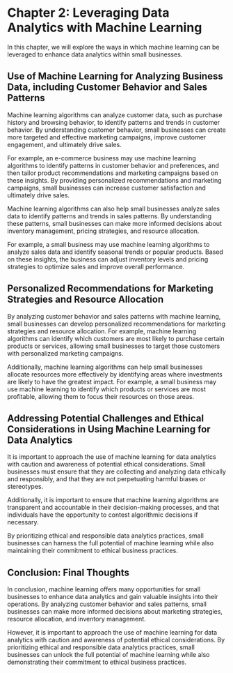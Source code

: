 Chapter 2: Leveraging Data Analytics with Machine Learning
==========================================================

In this chapter, we will explore the ways in which machine learning can be leveraged to enhance data analytics within small businesses.

Use of Machine Learning for Analyzing Business Data, including Customer Behavior and Sales Patterns
---------------------------------------------------------------------------------------------------

Machine learning algorithms can analyze customer data, such as purchase history and browsing behavior, to identify patterns and trends in customer behavior. By understanding customer behavior, small businesses can create more targeted and effective marketing campaigns, improve customer engagement, and ultimately drive sales.

For example, an e-commerce business may use machine learning algorithms to identify patterns in customer behavior and preferences, and then tailor product recommendations and marketing campaigns based on these insights. By providing personalized recommendations and marketing campaigns, small businesses can increase customer satisfaction and ultimately drive sales.

Machine learning algorithms can also help small businesses analyze sales data to identify patterns and trends in sales patterns. By understanding these patterns, small businesses can make more informed decisions about inventory management, pricing strategies, and resource allocation.

For example, a small business may use machine learning algorithms to analyze sales data and identify seasonal trends or popular products. Based on these insights, the business can adjust inventory levels and pricing strategies to optimize sales and improve overall performance.

Personalized Recommendations for Marketing Strategies and Resource Allocation
-----------------------------------------------------------------------------

By analyzing customer behavior and sales patterns with machine learning, small businesses can develop personalized recommendations for marketing strategies and resource allocation. For example, machine learning algorithms can identify which customers are most likely to purchase certain products or services, allowing small businesses to target those customers with personalized marketing campaigns.

Additionally, machine learning algorithms can help small businesses allocate resources more effectively by identifying areas where investments are likely to have the greatest impact. For example, a small business may use machine learning to identify which products or services are most profitable, allowing them to focus their resources on those areas.

Addressing Potential Challenges and Ethical Considerations in Using Machine Learning for Data Analytics
-------------------------------------------------------------------------------------------------------

It is important to approach the use of machine learning for data analytics with caution and awareness of potential ethical considerations. Small businesses must ensure that they are collecting and analyzing data ethically and responsibly, and that they are not perpetuating harmful biases or stereotypes.

Additionally, it is important to ensure that machine learning algorithms are transparent and accountable in their decision-making processes, and that individuals have the opportunity to contest algorithmic decisions if necessary.

By prioritizing ethical and responsible data analytics practices, small businesses can harness the full potential of machine learning while also maintaining their commitment to ethical business practices.

Conclusion: Final Thoughts
--------------------------

In conclusion, machine learning offers many opportunities for small businesses to enhance data analytics and gain valuable insights into their operations. By analyzing customer behavior and sales patterns, small businesses can make more informed decisions about marketing strategies, resource allocation, and inventory management.

However, it is important to approach the use of machine learning for data analytics with caution and awareness of potential ethical considerations. By prioritizing ethical and responsible data analytics practices, small businesses can unlock the full potential of machine learning while also demonstrating their commitment to ethical business practices.


